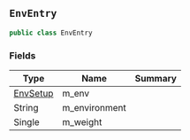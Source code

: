 ## `EnvEntry`

```csharp
public class EnvEntry
```

### Fields

| Type | Name | Summary | 
| --- | --- | --- | 
| [EnvSetup](./EnvSetup.md) | m_env |  | 
| String | m_environment |  | 
| Single | m_weight |  | 


